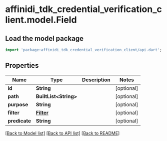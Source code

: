 # affinidi_tdk_credential_verification_client.model.Field

## Load the model package

```dart
import 'package:affinidi_tdk_credential_verification_client/api.dart';
```

## Properties

| Name          | Type                        | Description | Notes      |
| ------------- | --------------------------- | ----------- | ---------- |
| **id**        | **String**                  |             | [optional] |
| **path**      | **BuiltList&lt;String&gt;** |             | [optional] |
| **purpose**   | **String**                  |             | [optional] |
| **filter**    | [**Filter**](Filter.md)     |             | [optional] |
| **predicate** | **String**                  |             | [optional] |

[[Back to Model list]](../README.md#documentation-for-models) [[Back to API list]](../README.md#documentation-for-api-endpoints) [[Back to README]](../README.md)
